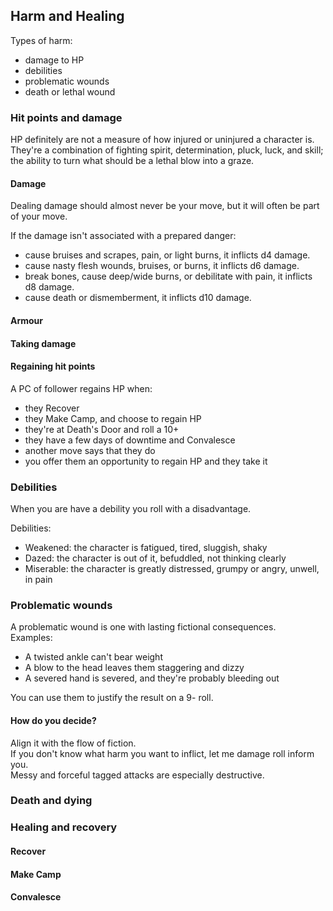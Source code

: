 ## Harm and Healing

Types of harm:
* damage to HP
* debilities
* problematic wounds
* death or lethal wound

### Hit points and damage

HP definitely are not a measure of how injured or uninjured a character is.  
They're a combination of fighting spirit, determination, pluck, luck, and skill; the ability to turn what should be a lethal blow into a graze.  

#### Damage

Dealing damage should almost never be your move, but it will often be part of your move.  

If the damage isn't associated with a prepared danger:
* cause bruises and scrapes, pain, or light burns, it inflicts d4 damage.
* cause nasty flesh wounds, bruises, or burns, it inflicts d6 damage.
* break bones, cause deep/wide burns, or debilitate with pain, it inflicts d8 damage.
* cause death or dismemberment, it inflicts d10 damage.

#### Armour

#### Taking damage

#### Regaining hit points

A PC of follower regains HP when:
* they Recover
* they Make Camp, and choose to regain HP
* they're at Death's Door and roll a 10+
* they have a few days of downtime and Convalesce
* another move says that they do
* you offer them an opportunity to regain HP and they take it

### Debilities

When you are have a debility you roll with a disadvantage.  

Debilities:
* Weakened: the character is fatigued, tired, sluggish, shaky
* Dazed: the character is out of it, befuddled, not thinking clearly
* Miserable: the character is greatly distressed, grumpy or angry, unwell, in pain

### Problematic wounds

A problematic wound is one with lasting fictional consequences.  
Examples:
* A twisted ankle can't bear weight
* A blow to the head leaves them staggering and dizzy
* A severed hand is severed, and they're probably bleeding out

You can use them to justify the result on a 9- roll.  

#### How do you decide?

Align it with the flow of fiction.  
If you don't know what harm you want to inflict, let me damage roll inform you.  
Messy and forceful tagged attacks are especially destructive.  

### Death and dying

### Healing and recovery

#### Recover

#### Make Camp

#### Convalesce
